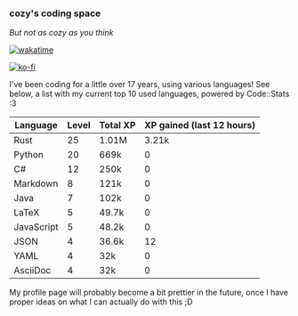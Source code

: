 ### cozy's coding space
*But not as cozy as you think*

[![wakatime](https://wakatime.com/badge/user/c0ba07bb-3421-41be-bd1a-d611e670f250.svg)](https://wakatime.com/@c0ba07bb-3421-41be-bd1a-d611e670f250)

[![ko-fi](https://ko-fi.com/img/githubbutton_sm.svg)](https://ko-fi.com/J3J75ITL4)

I've been coding for a little over 17 years, using various languages! See below, a list with my current top 10 used languages, powered by Code::Stats :3
    
| Language | Level | Total XP | XP gained (last 12 hours) |
| --- | --- | --- | --- |
| Rust | 25 | 1.01M | 3.21k |
| Python | 20 | 669k | 0 |
| C# | 12 | 250k | 0 |
| Markdown | 8 | 121k | 0 |
| Java | 7 | 102k | 0 |
| LaTeX | 5 | 49.7k | 0 |
| JavaScript | 5 | 48.2k | 0 |
| JSON | 4 | 36.6k | 12 |
| YAML | 4 | 32k | 0 |
| AsciiDoc | 4 | 32k | 0 |
    
My profile page will probably become a bit prettier in the future, once I have proper ideas on what I can actually do with this ;D